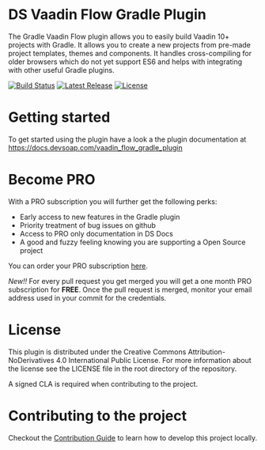 # DS Vaadin Flow Gradle Plugin

The Gradle Vaadin Flow plugin allows you to easily build Vaadin 10+ projects with Gradle. It allows you to create a new 
projects from pre-made project templates, themes and components. It handles cross-compiling for older browsers which do 
not yet support ES6 and helps with integrating with other useful Gradle plugins.

[![Build Status](https://api.travis-ci.org/devsoap/gradle-vaadin-flow.svg?branch=master)](https://travis-ci.org/devsoap/gradle-vaadin-flow)
[![Latest Release](https://img.shields.io/github/release/devsoap/gradle-vaadin-flow.svg)](https://plugins.gradle.org/plugin/com.devsoap.vaadin-flow)
[![License](https://img.shields.io/github/license/devsoap/gradle-vaadin-flow.svg)](https://creativecommons.org/licenses/by-nd/4.0/)

# Getting started

To get started using the plugin have a look a the plugin documentation at https://docs.devsoap.com/vaadin_flow_gradle_plugin

# Become PRO

With a PRO subscription you will further get the following perks:

* Early access to new features in the Gradle plugin
* Priority treatment of bug issues on github
* Access to PRO only documentation in DS Docs
* A good and fuzzy feeling knowing you are supporting a Open Source project

You can order your PRO subscription [here](https://devsoap.com/store/?product=gradle-vaadin-flow).

*New!!* 
For every pull request you get merged you will get a one month PRO subscription for **FREE**. Once the pull request is merged, monitor your email address used in your commit for the credentials.

# License

This plugin is distributed under the Creative Commons Attribution-NoDerivatives 4.0 International Public License. For more 
information about the license see the LICENSE file in the root directory of the repository. 

A signed CLA is required when contributing to the project.

# Contributing to the project

Checkout the [Contribution Guide](CONTRIBUTING.md) to learn how to develop this project locally.
